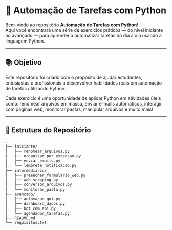 # 🤖 Automação de Tarefas com Python

Bem-vindo ao repositório **Automação de Tarefas com Python**!  
Aqui você encontrará uma série de exercícios práticos — do nível iniciante ao avançado — para aprender a automatizar tarefas do dia a dia usando a linguagem Python.

---

## 📚 Objetivo

Este repositório foi criado com o propósito de ajudar estudantes, entusiastas e profissionais a desenvolver habilidades reais em automação de tarefas utilizando Python.

Cada exercício é uma oportunidade de aplicar Python em atividades úteis como: renomear arquivos em massa, enviar e-mails automáticos, interagir com páginas web, monitorar pastas, manipular arquivos e muito mais!

---

## 🧩 Estrutura do Repositório

```bash
.
├── iniciante/
│   ├── renomear_arquivos.py
│   ├── organizar_por_extensao.py
│   ├── enviar_emails.py
│   └── lembrete_notificacao.py
├── intermediario/
│   ├── preencher_formulario_web.py
│   ├── web_scraping.py
│   ├── conversor_arquivos.py
│   └── monitorar_pasta.py
├── avancado/
│   ├── automacao_gui.py
│   ├── dashboard_dados.py
│   ├── bot_com_api.py
│   └── agendador_tarefas.py
├── README.md
└── requisitos.txt
````

